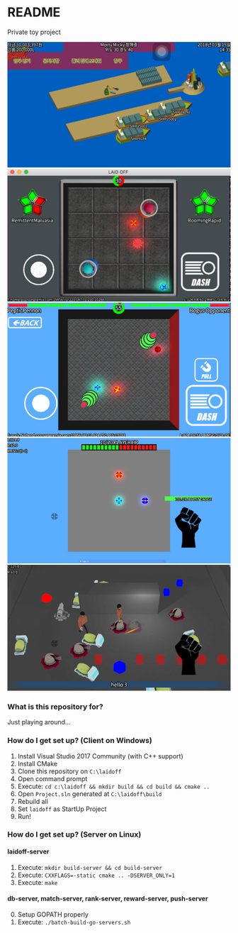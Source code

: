 # README #

Private toy project

![screenshot5](images/ss5.png)
![screenshot4](images/ss4.png)
![screenshot3](images/ss3.png)
![screenshot2](images/ss2.png)
![screenshot](images/ss.png)

### What is this repository for? ###

Just playing around...

### How do I get set up? (Client on Windows) ###

1. Install Visual Studio 2017 Community (with C++ support)
2. Install CMake
3. Clone this repository on `C:\laidoff`
4. Open command prompt
5. Execute: `cd c:\laidoff && mkdir build && cd build && cmake ..`
6. Open `Project.sln` generated at `C:\laidoff\build`
7. Rebuild all
8. Set `laidoff` as StartUp Project
9. Run!


### How do I get set up? (Server on Linux) ###

#### laidoff-server ####

1. Execute: `mkdir build-server && cd build-server`
2. Execute: `CXXFLAGS=-static cmake .. -DSERVER_ONLY=1`
3. Execute: `make`

#### db-server, match-server, rank-server, reward-server, push-server ####

0. Setup GOPATH properly
1. Execute: `./batch-build-go-servers.sh`
